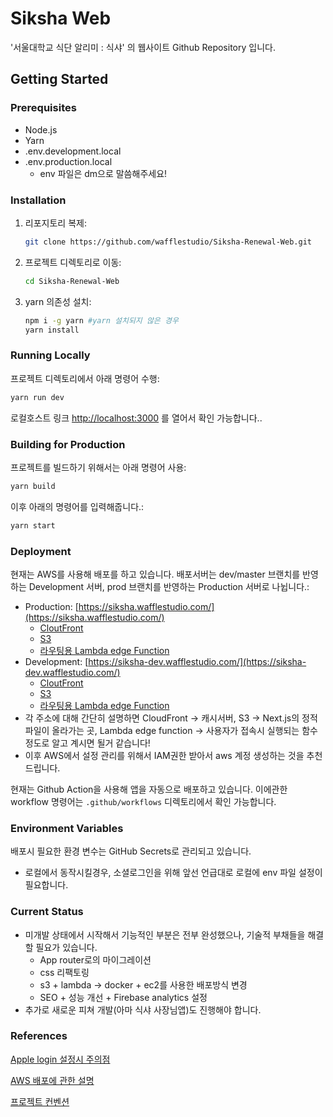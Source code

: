 # Siksha Web

'서울대학교 식단 알리미 : 식샤' 의 웹사이트 Github Repository 입니다.

## Getting Started

### Prerequisites

- Node.js
- Yarn
- .env.development.local
- .env.production.local
  - env 파일은 dm으로 말씀해주세요!

### Installation

1. 리포지토리 복제:
   ```bash
   git clone https://github.com/wafflestudio/Siksha-Renewal-Web.git
   ```
2. 프로젝트 디렉토리로 이동:
   ```bash
   cd Siksha-Renewal-Web
   ```
3. yarn 의존성 설치:
   ```bash
   npm i -g yarn #yarn 설치되지 않은 경우
   yarn install
   ```

### Running Locally

프로젝트 디렉토리에서 아래 명령어 수행:
```bash
yarn run dev
```
로컬호스트 링크 [http://localhost:3000](http://localhost:3000) 를 열어서 확인 가능합니다..

### Building for Production

프로젝트를 빌드하기 위해서는 아래 명령어 사용:
```bash
yarn build
```

이후 아래의 명령어를 입력해줍니다.:
```bash
yarn start
```

### Deployment

현재는 AWS를 사용해 배포를 하고 있습니다. 배포서버는 dev/master 브랜치를 반영하는 Development 서버, prod 브랜치를 반영하는 Production 서버로 나뉩니다.:
- Production: [https://siksha.wafflestudio.com/](https://siksha.wafflestudio.com/)
  - [CloutFront](https://us-east-1.console.aws.amazon.com/cloudfront/v4/home?region=ap-northeast-2#/distributions/E3NQOV6KLVI7OZ)
  - [S3](https://ap-northeast-2.console.aws.amazon.com/s3/buckets/siksha.wafflestudio.com?region=ap-northeast-2)
  - [라우팅용 Lambda edge Function](https://us-east-1.console.aws.amazon.com/lambda/home?region=us-east-1#/functions/siksha-frontend-route?tab=code)
- Development: [https://siksha-dev.wafflestudio.com/](https://siksha-dev.wafflestudio.com/)
  - [CloutFront](https://us-east-1.console.aws.amazon.com/cloudfront/v4/home?region=ap-northeast-2#/distributions/E1VY1M8HHPU8UB)
  - [S3](https://ap-northeast-2.console.aws.amazon.com/s3/buckets/siksha-dev.wafflestudio.com?region=ap-northeast-2&bucketType=general&tab=objects)
  - [라우팅용 Lambda edge Function](https://us-east-1.console.aws.amazon.com/lambda/home?region=us-east-1#/functions/siksha-frontend-route-dev?tab=code)
- 각 주소에 대해 간단히 설명하면 CloudFront -> 캐시서버, S3 -> Next.js의 정적 파일이 올라가는 곳, Lambda edge function -> 사용자가 접속시 실행되는 함수 정도로 알고 계시면 될거 같습니다!
- 이후 AWS에서 설정 관리를 위해서 IAM권한 받아서 aws 계정 생성하는 것을 추천드립니다.

현재는 Github Action을 사용해 앱을 자동으로 배포하고 있습니다. 이에관한 workflow 명령어는 `.github/workflows` 디렉토리에서 확인 가능합니다.

### Environment Variables

배포시 필요한 환경 변수는 GitHub Secrets로 관리되고 있습니다.
- 로컬에서 동작시킬경우, 소셜로그인을 위해 앞선 언급대로 로컬에 env 파일 설정이 필요합니다.

### Current Status

- 미개발 상태에서 시작해서 기능적인 부분은 전부 완성했으나, 기술적 부채들을 해결할 필요가 있습니다.
  - App router로의 마이그레이션
  - css 리팩토링
  - s3 + lambda -> docker + ec2를 사용한 배포방식 변경
  - SEO + 성능 개선 + Firebase analytics 설정
- 추가로 새로운 피쳐 개발(아마 식샤 사장님앱)도 진행해야 합니다.

### References
[Apple login 설정시 주의점](/docs/apple-login.md)

[AWS 배포에 관한 설명](/docs/aws-distribution.md)

[프로젝트 컨벤션](/docs/convention.md)
